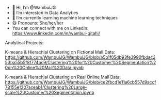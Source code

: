 - 👋 Hi, I’m @WambuiJG
- 👀 I’m interested in Data Analytics 
- 🌱 I’m currently learning machine learning techniques
- 😄 Pronouns: She/her/her
- You can connect with me on LinkedIn: https://www.linkedin.com/in/wambui-gitahi/

Analytical Projects:

K-means & Hierachial Clustering on Fictional Mall Data: https://github.com/WambuiJG/WambuiJG/blob/a5b1f05db93fe3990fbdac353ba55b5f8f774ac9/Clustering%20for%20Customer%20Segmentation%20on%20Online%20Mall%20Data.ipynb

K-means & Hierachial Clustering on Real Online Mall Data: 
https://github.com/WambuiJG/WambuiJG/blob/ce2fbcd1e11a6cb557d9accf78155e1307aceab1/Clustering%20Large-scale%20Customer%20Segmentation.ipynb
